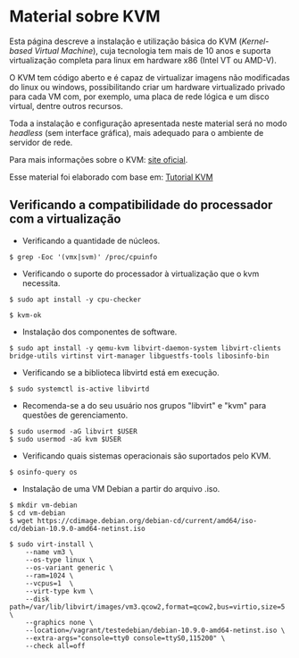 # Material sobre KVM

Esta página descreve a instalação e utilização básica do KVM (*Kernel-based Virtual Machine*), cuja tecnologia tem mais de 10 anos e suporta virtualização completa para linux em hardware x86 (Intel VT ou AMD-V).  

O KVM tem código aberto e é capaz de virtualizar imagens não modificadas do linux ou windows, possibilitando criar um hardware virtualizado privado para cada VM com, por exemplo, uma placa de rede lógica e um disco virtual, dentre outros recursos. 

Toda a instalação e configuração apresentada neste material será no modo *headless* (sem interface gráfica), mais adequado para o ambiente de servidor de rede.

Para mais informações sobre o KVM: [site oficial](https://www.linux-kvm.org/page/Main_Page).

Esse material foi elaborado com base em: [Tutorial KVM](https://github.com/ismaelviih/github/blob/master/Tutorial.md)

## Verificando a compatibilidade do processador com a virtualização

- Verificando a quantidade de núcleos.

```
$ grep -Eoc '(vmx|svm)' /proc/cpuinfo
```

- Verificando o suporte do processador à virtualização que o kvm necessita.

```
$ sudo apt install -y cpu-checker
```

```
$ kvm-ok
```

- Instalação dos componentes de software.

```
$ sudo apt install -y qemu-kvm libvirt-daemon-system libvirt-clients bridge-utils virtinst virt-manager libguestfs-tools libosinfo-bin
```

- Verificando se a biblioteca libvirtd está em execução.

```
$ sudo systemctl is-active libvirtd
```

-  Recomenda-se a do seu usuário nos grupos "libvirt" e "kvm" para questões de gerenciamento.

```
$ sudo usermod -aG libvirt $USER
$ sudo usermod -aG kvm $USER
```

- Verificando quais sistemas operacionais são suportados pelo KVM.

```
$ osinfo-query os
```

- Instalação de uma VM Debian a partir do arquivo .iso.

```
$ mkdir vm-debian
$ cd vm-debian
$ wget https://cdimage.debian.org/debian-cd/current/amd64/iso-cd/debian-10.9.0-amd64-netinst.iso
```

```
$ sudo virt-install \
	--name vm3 \
	--os-type linux \
	--os-variant generic \
	--ram=1024 \
	--vcpus=1  \
	--virt-type kvm \
	--disk path=/var/lib/libvirt/images/vm3.qcow2,format=qcow2,bus=virtio,size=5 \
	--graphics none \
	--location=/vagrant/testedebian/debian-10.9.0-amd64-netinst.iso \
	--extra-args="console=tty0 console=ttyS0,115200" \
	--check all=off
```

